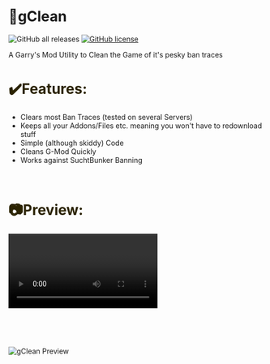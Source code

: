 # 🎩gClean

<img alt="GitHub all releases" src="https://img.shields.io/github/downloads/ExoMods/gClean/total"> <a href="https://github.com/ExoMods/gClean/blob/main/LICENSE"><img alt="GitHub license" src="https://img.shields.io/github/license/ExoMods/gClean"></a>

A Garry's Mod Utility to Clean the Game of it's pesky ban traces


<h1 style="color: #5e9ca0;"><span style="color: #2b2301;">✔️Features:</span></h1>
<ul>
<li>Clears most Ban Traces (tested on several Servers)</li>
<li>Keeps all your Addons/Files etc. meaning you won't have to redownload stuff</li>
<li>Simple (although skiddy) Code</li>
<li>Cleans G-Mod Quickly</li>
<li>Works against SuchtBunker Banning</li>
</ul>
<p>&nbsp;</p>
<h1 style="color: #5e9ca0;"><span style="color: #2b2301;">📷Preview:</span></h1>
<p><video controls="controls" width="294" height="147">
<p>&nbsp;</p>
<p><strong>&nbsp;</strong></p>
  
![gClean Preview](https://i.imgur.com/AZlWpCe.png)

  
